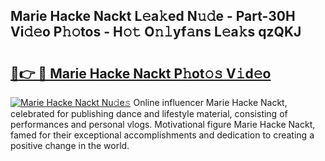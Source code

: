 ## Marie Hacke Nackt L𝚎a𝚔ed N𝚞𝚍e - Part-30H Vi𝚍𝚎o P𝚑𝚘tos - H𝚘𝚝 O𝚗𝚕yf𝚊ns L𝚎a𝚔s qzQKJ

# <h2><a href="http://kfc324.oniu.top/?m=Marie+Hacke+Nackt">🔗👉 🔴 Marie Hacke Nackt P𝚑ot𝚘𝚜 V𝚒d𝚎o</a></h2>

[![Marie Hacke Nackt Nu𝚍e𝚜](https://i.imgur.com/0qMVB7G.gif)](http://kfc324.oniu.top/?m=Marie+Hacke+Nackt)
Online influencer Marie Hacke Nackt, celebrated for publishing dance and lifestyle material, consisting of performances and personal vlogs. Motivational figure Marie Hacke Nackt, famed for their exceptional accomplishments and dedication to creating a positive change in the world.  
